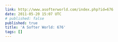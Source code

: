 ```yaml
---
link: http://www.asofterworld.com/index.php?id=676
date: 2011-05-20 15:07 UTC
# published: false
published: true
title: 'A Softer World: 676'
tags: []
---
```



